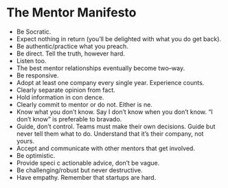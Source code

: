 # The Mentor Manifesto

- Be Socratic.
- Expect nothing in return (you’ll be delighted with what you do get back).
- Be authentic/practice what you preach.
- Be direct. Tell the truth, however hard.
- Listen too.
- The best mentor relationships eventually become two–way.
- Be responsive.
- Adopt at least one company every single year. Experience counts.
- Clearly separate opinion from fact.
- Hold information in con dence.
- Clearly commit to mentor or do not. Either is  ne.
- Know what you don’t know. Say I don’t know when you don’t know. “I don’t know” is preferable to bravado.
- Guide, don’t control. Teams must make their own decisions. Guide but never tell them what to do. Understand that it’s their company, not yours.
- Accept and communicate with other mentors that get involved.
- Be optimistic.
- Provide speci c actionable advice, don’t be vague.
- Be challenging/robust but never destructive.
- Have empathy. Remember that startups are hard.
